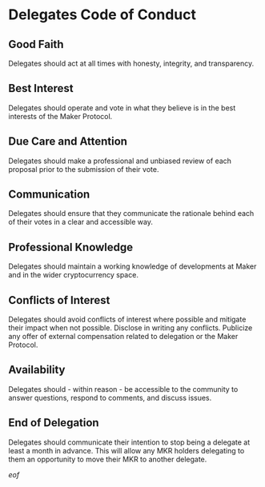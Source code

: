 # Delegates Code of Conduct

## Good Faith

Delegates should act at all times with honesty, integrity, and transparency.

## Best Interest

Delegates should operate and vote in what they believe is in the best interests of the Maker Protocol.

## Due Care and Attention

Delegates should make a professional and unbiased review of each proposal prior to the submission of their vote.

## Communication

Delegates should ensure that they communicate the rationale behind each of their votes in a clear and accessible way.

## Professional Knowledge

Delegates should maintain a working knowledge of developments at Maker and in the wider cryptocurrency space.

## Conflicts of Interest

Delegates should avoid conflicts of interest where possible and mitigate their impact when not possible. Disclose in writing any conflicts. Publicize any offer of external compensation related to delegation or the Maker Protocol.

## Availability

Delegates should - within reason - be accessible to the community to answer questions, respond to comments, and discuss issues.

## End of Delegation

Delegates should communicate their intention to stop being a delegate at least a month in advance. This will allow any MKR holders delegating to them an opportunity to move their MKR to another delegate.

$eof$